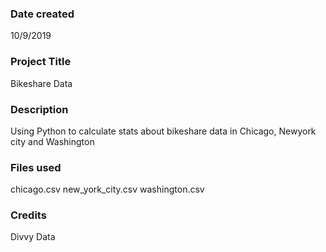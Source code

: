 ### Date created
10/9/2019

### Project Title
Bikeshare Data

### Description
Using Python to calculate stats about bikeshare data in Chicago, Newyork city and Washington

### Files used
chicago.csv
new_york_city.csv
washington.csv


### Credits
Divvy Data

